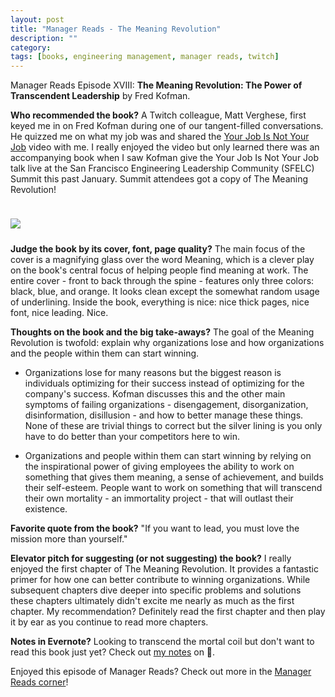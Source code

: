 ```yaml
---
layout: post
title: "Manager Reads - The Meaning Revolution"
description: ""
category: 
tags: [books, engineering management, manager reads, twitch]
---
```


Manager Reads Episode XVIII: **The Meaning Revolution: The Power of Transcendent Leadership** by Fred Kofman.

**Who recommended the book?** A Twitch colleague, Matt Verghese, first keyed me in on Fred Kofman during one of our tangent-filled conversations. He quizzed me on what my job was and shared the [Your Job Is Not Your Job][3] video with me. I really enjoyed the video but only learned there was an accompanying book when I saw Kofman give the Your Job Is Not Your Job talk live at the San Francisco Engineering Leadership Community (SFELC) Summit this past January. Summit attendees got a copy of The Meaning Revolution! 

<div>
    <img class="rounded-corners" style="max-width: 350px; border: 1px; margin-top: 24px;" src="{{ site.images2019 }}/04-24/transcendent.jpg"/>
    <p class="caption-text" style="line-height: 1.5em; margin-bottom: 24px;"><strong></strong></p>
</div>

**Judge the book by its cover, font, page quality?** The main focus of the cover is a magnifying glass over the word Meaning, which is a clever play on the book's central focus of helping people find meaning at work. The entire cover - front to back through the spine - features only three colors: black, blue, and orange. It looks clean except the somewhat random usage of underlining. Inside the book, everything is nice: nice thick pages, nice font, nice leading. Nice.

**Thoughts on the book and the big take-aways?** The goal of the Meaning Revolution is twofold: explain why organizations lose and how organizations and the people within them can start winning.

* Organizations lose for many reasons but the biggest reason is individuals optimizing for their success instead of optimizing for the company's success. Kofman discusses this and the other main symptoms of failing organizations - disengagement, disorganization, disinformation, disillusion - and how to better manage these things. None of these are trivial things to correct but the silver lining is you only have to do better than your competitors here to win. 

* Organizations and people within them can start winning by relying on the inspirational power of giving employees the ability to work on something that gives them meaning, a sense of achievement, and builds their self-esteem. People want to work on something that will transcend their own mortality - an immortality project - that will outlast their existence.

**Favorite quote from the book?** "If you want to lead, you must love the mission more than yourself."

**Elevator pitch for suggesting (or not suggesting) the book?** I really enjoyed the first chapter of The Meaning Revolution. It provides a fantastic primer for how one can better contribute to winning organizations. While subsequent chapters dive deeper into specific problems and solutions these chapters ultimately didn't excite me nearly as much as the first chapter. My recommendation? Definitely read the first chapter and then play it by ear as you continue to read more chapters.

**Notes in Evernote?** Looking to transcend the mortal coil but don't want to read this book just yet? Check out [my notes][1] on 🐘.

Enjoyed this episode of Manager Reads? Check out more in the [Manager Reads corner][2]!

[1]: https://www.evernote.com/l/AOSQgX8yNHNB968KdC3RGsdD21zOqMfvQ4U
[2]: {{site.base_url}}/archive/#manager+reads
[3]: https://www.youtube.com/watch?v=6OI7REyatq4